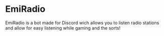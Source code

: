 # EmiRadio
EmiRadio is a bot made for Discord wich allows you to listen radio stations and allow for easy listening while gaming and the sorts!

